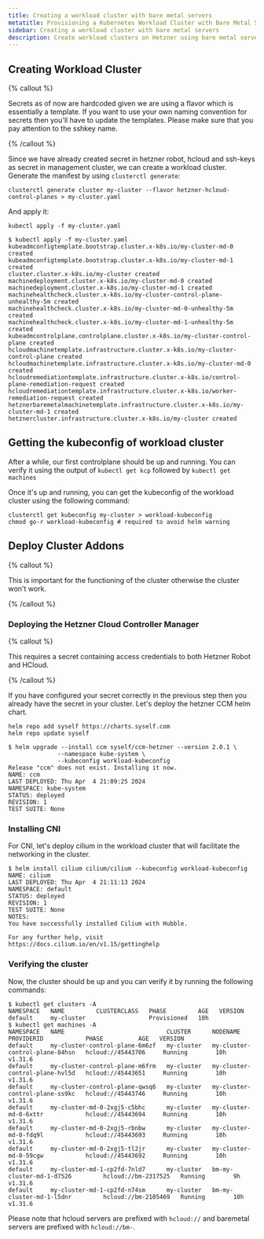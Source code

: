 ```yaml
---
title: Creating a workload cluster with bare metal servers
metatitle: Provisioning a Kubernetes Workload Cluster with Bare Metal Servers
sidebar: Creating a workload cluster with bare metal servers
description: Create workload clusters on Hetzner using bare metal servers as nodes in an automated way, using CAPI custom resources.
---
```


## Creating Workload Cluster

{% callout %}

Secrets as of now are hardcoded given we are using a flavor which is essentially a template. If you want to use your own naming convention for secrets then you'll have to update the templates. Please make sure that you pay attention to the sshkey name.

{% /callout %}

Since we have already created secret in hetzner robot, hcloud and ssh-keys as secret in management cluster, we can create a workload cluster. Generate the manifest by using `clusterctl generate`:

```shell
clusterctl generate cluster my-cluster --flavor hetzner-hcloud-control-planes > my-cluster.yaml
```

And apply it:

```shell
kubectl apply -f my-cluster.yaml
```

```shell
$ kubectl apply -f my-cluster.yaml
kubeadmconfigtemplate.bootstrap.cluster.x-k8s.io/my-cluster-md-0 created
kubeadmconfigtemplate.bootstrap.cluster.x-k8s.io/my-cluster-md-1 created
cluster.cluster.x-k8s.io/my-cluster created
machinedeployment.cluster.x-k8s.io/my-cluster-md-0 created
machinedeployment.cluster.x-k8s.io/my-cluster-md-1 created
machinehealthcheck.cluster.x-k8s.io/my-cluster-control-plane-unhealthy-5m created
machinehealthcheck.cluster.x-k8s.io/my-cluster-md-0-unhealthy-5m created
machinehealthcheck.cluster.x-k8s.io/my-cluster-md-1-unhealthy-5m created
kubeadmcontrolplane.controlplane.cluster.x-k8s.io/my-cluster-control-plane created
hcloudmachinetemplate.infrastructure.cluster.x-k8s.io/my-cluster-control-plane created
hcloudmachinetemplate.infrastructure.cluster.x-k8s.io/my-cluster-md-0 created
hcloudremediationtemplate.infrastructure.cluster.x-k8s.io/control-plane-remediation-request created
hcloudremediationtemplate.infrastructure.cluster.x-k8s.io/worker-remediation-request created
hetznerbaremetalmachinetemplate.infrastructure.cluster.x-k8s.io/my-cluster-md-1 created
hetznercluster.infrastructure.cluster.x-k8s.io/my-cluster created
```

## Getting the kubeconfig of workload cluster

After a while, our first controlplane should be up and running. You can verify it using the output of `kubectl get kcp` followed by `kubectl get machines`

Once it's up and running, you can get the kubeconfig of the workload cluster using the following command:

```shell
clusterctl get kubeconfig my-cluster > workload-kubeconfig
chmod go-r workload-kubeconfig # required to avoid helm warning
```

## Deploy Cluster Addons

{% callout %}

This is important for the functioning of the cluster otherwise the cluster won't work.

{% /callout %}

### Deploying the Hetzner Cloud Controller Manager

{% callout %}

This requires a secret containing access credentials to both Hetzner Robot and HCloud.

{% /callout %}

If you have configured your secret correctly in the previous step then you already have the secret in your cluster.
Let's deploy the hetzner CCM helm chart.

```shell
helm repo add syself https://charts.syself.com
helm repo update syself

$ helm upgrade --install ccm syself/ccm-hetzner --version 2.0.1 \
              --namespace kube-system \
              --kubeconfig workload-kubeconfig
Release "ccm" does not exist. Installing it now.
NAME: ccm
LAST DEPLOYED: Thu Apr  4 21:09:25 2024
NAMESPACE: kube-system
STATUS: deployed
REVISION: 1
TEST SUITE: None
```

### Installing CNI

For CNI, let's deploy cilium in the workload cluster that will facilitate the networking in the cluster.

```shell
$ helm install cilium cilium/cilium --kubeconfig workload-kubeconfig
NAME: cilium
LAST DEPLOYED: Thu Apr  4 21:11:13 2024
NAMESPACE: default
STATUS: deployed
REVISION: 1
TEST SUITE: None
NOTES:
You have successfully installed Cilium with Hubble.

For any further help, visit https://docs.cilium.io/en/v1.15/gettinghelp
```

### Verifying the cluster

Now, the cluster should be up and you can verify it by running the following commands:

```shell
$ kubectl get clusters -A
NAMESPACE   NAME         CLUSTERCLASS   PHASE         AGE   VERSION
default     my-cluster                  Provisioned   10h
$ kubectl get machines -A
NAMESPACE   NAME                             CLUSTER      NODENAME                         PROVIDERID            PHASE          AGE   VERSION
default     my-cluster-control-plane-6m6zf   my-cluster   my-cluster-control-plane-84hsn   hcloud://45443706     Running        10h   v1.31.6
default     my-cluster-control-plane-m6frm   my-cluster   my-cluster-control-plane-hvl5d   hcloud://45443651     Running        10h   v1.31.6
default     my-cluster-control-plane-qwsq6   my-cluster   my-cluster-control-plane-ss9kc   hcloud://45443746     Running        10h   v1.31.6
default     my-cluster-md-0-2xgj5-c5bhc      my-cluster   my-cluster-md-0-6xttr            hcloud://45443694     Running        10h   v1.31.6
default     my-cluster-md-0-2xgj5-rbnbw      my-cluster   my-cluster-md-0-fdq9l            hcloud://45443693     Running        10h   v1.31.6
default     my-cluster-md-0-2xgj5-tl2jr      my-cluster   my-cluster-md-0-59cgw            hcloud://45443692     Running        10h   v1.31.6
default     my-cluster-md-1-cp2fd-7nld7      my-cluster   bm-my-cluster-md-1-d7526         hcloud://bm-2317525   Running        9h    v1.31.6
default     my-cluster-md-1-cp2fd-n74sm      my-cluster   bm-my-cluster-md-1-l5dnr         hcloud://bm-2105469   Running        10h   v1.31.6
```

Please note that hcloud servers are prefixed with `hcloud://` and baremetal servers are prefixed with `hcloud://bm-`.
